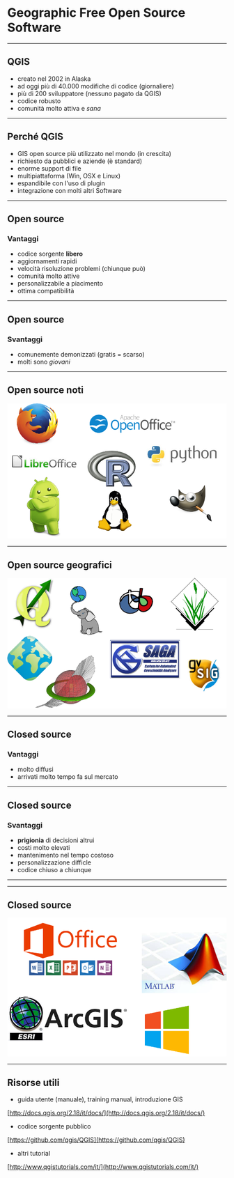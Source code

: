 # Geographic Free Open Source Software

---
## QGIS

* creato nel 2002 in Alaska
* ad oggi più di 40.000 modifiche di codice (giornaliere)
* più di 200 sviluppatore (nessuno pagato da QGIS)
* codice robusto
* comunità molto attiva e *sana*

---

## Perché QGIS

* GIS open source più utilizzato nel mondo (in crescita)
* richiesto da pubblici e aziende (è standard)
* enorme support di file
* multipiattaforma (Win, OSX e Linux)
* espandibile con l'uso di plugin
* integrazione con molti altri Software

---

## Open source

### Vantaggi

* codice sorgente **libero**
* aggiornamenti rapidi
* velocità risoluzione problemi (chiunque può)
* comunità molto attive
* personalizzabile a piacimento
* ottima compatibilità

---

## Open source

### Svantaggi

* comunemente demonizzati (gratis = scarso)
* molti sono *giovani*

---
## Open source noti

![Image](assets/open_source.png)


---

## Open source geografici

![Image](assets/open_source_geo.png)

---

## Closed source

### Vantaggi

* molto diffusi
* arrivati molto tempo fa sul mercato

---

## Closed source

### Svantaggi

* **prigionia** di decisioni altrui
* costi molto elevati
* mantenimento nel tempo costoso
* personalizzazione difficle
* codice chiuso a chiunque

---

---

## Closed source

![Image](assets/closed_source.png)

---

## Risorse utili

* guida utente (manuale), training manual, introduzione GIS

[http://docs.qgis.org/2.18/it/docs/](http://docs.qgis.org/2.18/it/docs/)

* codice sorgente pubblico

[https://github.com/qgis/QGIS](https://github.com/qgis/QGIS)

* altri tutorial

[http://www.qgistutorials.com/it/](http://www.qgistutorials.com/it/)
